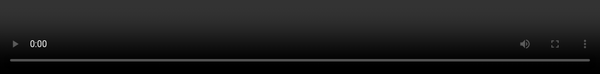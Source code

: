 title: Berliner Schlagzeilen - Tweets von vor 100 Jahren
author:
	name: Erik Koenen, Falko Krause, Simon Sax, 
	github: shoutrlabs
	url: https://github.com/shoutrlabs/berliner-schlagzeilen
output: ./documentation/workshop.bremen.2019-01.html
theme: ./cleaver-select-theme
controls: true

--

<style>
.slide.slide::before {
	background: url(img-bremen/background.png) center center no-repeat;
	background-size: cover;
}
h1 {
	color: #3b3b3b;
	text-shadow: 1px 2px 4px #191919;
}
#slide-1 h1 {
	color: #FFF;
	font-size: 1.5em;
}
.fullscreen {
	position: fixed;
	top: 5%;
	left: 5%;
	height: 90%;
	width: 90%;
	background-size: contain;
	background-repeat: no-repeat;
	background-position: center;
}
.fullscreen-h {
	position: fixed;
	top: 0;
	left: 0;
	height: 100%;
}
.fullscreen-full {
	position: fixed;
	top: 0;
	left: 0;
	height: 100%;
	width: 100%;
	background-size: ;
	background-size: contain;
	background-repeat: no-repeat;
	background-position: center;
	overflow: auto;
}
.fullscreen-full img {
	height: 98%;
	width: auto;
}
.smaller {
	font-size: 0.7em;
}
</style>

# Big News Data. Praxis und Potentiale digitaler Methoden des <br>„Distant Reading“ für die historische Presseforschung

## Erik Koenen (Bremen) <br> Falko Krause (Berlin) & Simon Sax (Bremen)

--
<div style="background-image: url('img-bremen/max_weber_pink.jpg'); " class="fullscreen-full" ></div>

--
# "Maßband, Schere und Algorithmen"
<div class="smaller" style="float:right">* im Geiste von Max Weber</div>

--
<div style="background-image: url('img-bremen/Illustration_für_Präsentation_BigNewsData.jpg'); " class="fullscreen-full" ></div> 

--
- "Distant Reading“
- Beispielprojekte

--
# Die <br><span style="white-space: nowrap">Berliner Volkszeitung</span> 

--
### Über die Zeitung

Simons Teil hier

--
### Die Daten

**40 Jahre** 1890 to 1930

**601,4 GiB** ZIP Archive

**142.399** Seiten

**22.190** Titelseiten 


--
<div style="background-image: url('img-bremen/Screenshot papers zoom.0.png'); " class="fullscreen-full" ></div>
--
<div style="background-image: url('img-bremen/Screenshot papers zoom.1.png'); " class="fullscreen-full" ></div>
--
<div style="background-image: url('img-bremen/Screenshot papers zoom.2.png'); " class="fullscreen-full" ></div>
--
<div style="background-image: url('img-bremen/Screenshot papers zoom.3.png'); " class="fullscreen-full" ></div>

--
<div style="background-image: url('img-bremen/fussballfeld.jpg'); " class="fullscreen-full" >
	<h1 style="color: #fff; margin-top: 100px">2,39 Fussballfelder</h1>
</div>

--
### Rechenpower

Virtual Private Server

**13 GiB** RAM

**4 Cores** 

**> 1000 Zeilen** Java Script Code

**> 168 Stunden** CPU unter Volllast

--
- Beschreibung des Korpus, des Software- und Hardwarekontexts, des Ressourcenaufwands

--
### Auswertungsdimensionen

<div class="left" style="margin-top: 1em">
**Anzal der**<br>
Wörter <br>
Buchstaben <br>
Illustrations <br>
Zeilen <br>
Blöcke <br>
Seiten pro Ausgabe <br>
</div>
<div class="right" style="margin-top: 1em">
**Fläch in Millimeter** <br>
Seite <br>
Illustration<br>
<br>
Anteil der Illustationen <br>
</div>

--
### Fehlschläge gehören dazu
Anazahl der Blöcke

Anzahl der Bilder

--
<div style="background-image: url('img-bremen/failed measures plot.png'); " class="fullscreen-full" ></div> 
--
<div class="fullscreen-full">
	<img src="img-bremen/failed measures plot.png">
</div>


--
### Form- und Gestaltwandel: Informationsdichte & Fläche der Illustrationen
- Überblick
o   Maße 
- Fallstudie zum Gestaltwandel: Anfang 1928
--
<div style="background-image: url('img-bremen/layout measures plot.png'); " class="fullscreen-full" ></div> 
--
<div class="fullscreen-full">
	<img src="img-bremen/layout measures plot.png">
</div>

--
# OCR Qualität
<div class="smaller" style="text-align: center">Anzahl der Seiten </div>

--
<div style="background-image: url('img-bremen/ocr-quality.png'); " class="fullscreen-full" ></div>

--
### Inhaltliche Analyse

Wenn man alles lesen wollen würde

**409.265.622** Wörter im Korpus

**300** Wörter pro Minute

**8** Stunden am Tag

**356** Tage im Jahr 

--
# 7,78 Jahre
<div class="smaller" style="text-align: center">= 409265622 / 300 / 60 / 8 / 365 </div>

--
### Inhaltliche Analyse
- verrauschten Text zeigen wie können wir damit arbeiten? 
- Website vorstellen
- Ausblick: Möglichkeiten von Word-Clouds, z.B. Werbeanzeigen

--
<iframe src="https://bs.rockdapus.org/word-cloud.html" frameborder="0" class="fullscreen-full"></iframe>

--
# Krieg und Liebe

--
### Krieg
- Juli / August 1914

--
### Liebe (Roman auf der ersten Seite)

--
### Video
<video 
	width="320" 
	height="240" 
	src="./img-bremen/berliner-volkszeitung.mp4"
	controls 
	onclick="this.paused ? this.play() : this.pause();"
	class="fullscreen-full"
	style="background-color: #000" 
	></video>

--
### Links and Code

Besucht uns auf Twitter - benutzt unsern Source Code

[github.com/shoutrlabs/berliner-schlagzeilen](https://github.com/shoutrlabs/berliner-schlagzeilen)

# @volkszeitung100
<div style="text-align: center;">
	https://twitter.com/Volkszeitung100
</div>
